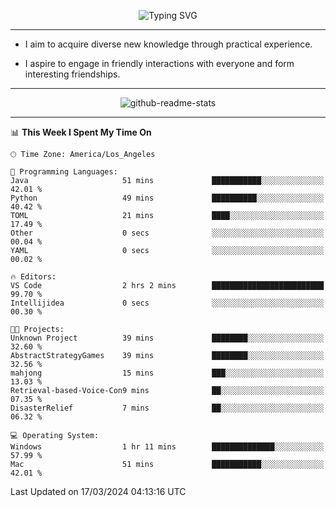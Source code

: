 <p align="center">
  <img src="https://readme-typing-svg.demolab.com?font=Fira+Code&weight=500&size=32&duration=2500&pause=1600&center=true&vCenter=true&random=false&width=1024&height=64&lines=Hi+there+%F0%9F%91%8B;I'm+delighted+you+could+make+it+here+%F0%9F%8E%89;I'm+Harry%2C+a+college+student+still+finding+my+way" alt="Typing SVG" />
</p>


---


- I aim to acquire diverse new knowledge through practical experience.

- I aspire to engage in friendly interactions with everyone and form interesting friendships.


---


<p align="center">
  <img src="https://github-readme-stats.vercel.app/api?username=Harry-Jing&show_icons=true" alt="github-readme-stats"/>
</p>


---

<!--START_SECTION:waka-->
📊 **This Week I Spent My Time On** 

```text
🕑︎ Time Zone: America/Los_Angeles

💬 Programming Languages: 
Java                     51 mins             ███████████░░░░░░░░░░░░░░   42.01 % 
Python                   49 mins             ██████████░░░░░░░░░░░░░░░   40.42 % 
TOML                     21 mins             ████░░░░░░░░░░░░░░░░░░░░░   17.49 % 
Other                    0 secs              ░░░░░░░░░░░░░░░░░░░░░░░░░   00.04 % 
YAML                     0 secs              ░░░░░░░░░░░░░░░░░░░░░░░░░   00.02 % 

🔥 Editors: 
VS Code                  2 hrs 2 mins        █████████████████████████   99.70 % 
Intellijidea             0 secs              ░░░░░░░░░░░░░░░░░░░░░░░░░   00.30 % 

🐱‍💻 Projects: 
Unknown Project          39 mins             ████████░░░░░░░░░░░░░░░░░   32.60 % 
AbstractStrategyGames    39 mins             ████████░░░░░░░░░░░░░░░░░   32.56 % 
mahjong                  15 mins             ███░░░░░░░░░░░░░░░░░░░░░░   13.03 % 
Retrieval-based-Voice-Con9 mins              ██░░░░░░░░░░░░░░░░░░░░░░░   07.35 % 
DisasterRelief           7 mins              ██░░░░░░░░░░░░░░░░░░░░░░░   06.32 % 

💻 Operating System: 
Windows                  1 hr 11 mins        ██████████████░░░░░░░░░░░   57.99 % 
Mac                      51 mins             ███████████░░░░░░░░░░░░░░   42.01 % 
```


 Last Updated on 17/03/2024 04:13:16 UTC
<!--END_SECTION:waka-->
